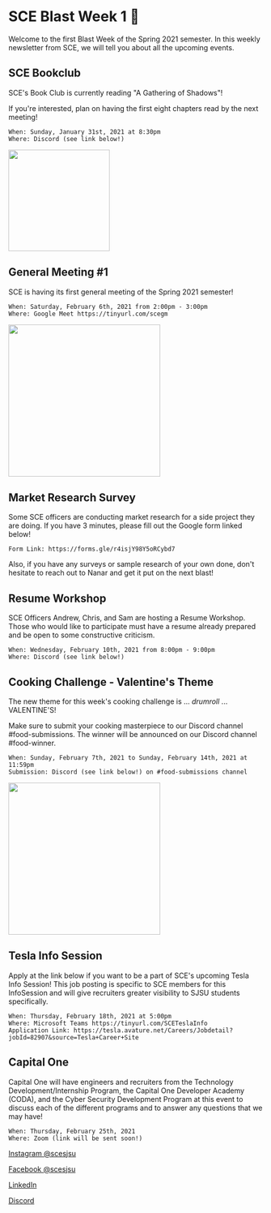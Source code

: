 # SCE Blast Week 1 🎉
Welcome to the first Blast Week of the Spring 2021 semester. 
In this weekly newsletter from SCE, we will tell you about all the upcoming events.

## SCE Bookclub
SCE's Book Club is currently reading "A Gathering of Shadows"! 

If you're interested, plan on having the first eight chapters read by the next meeting!

```
When: Sunday, January 31st, 2021 at 8:30pm
Where: Discord (see link below!)
```
<img src="https://user-images.githubusercontent.com/55638619/106082304-4cec8d80-60cf-11eb-9c4f-50314ea9c0da.jpg" width="200">

## General Meeting #1
SCE is having its first general meeting of the Spring 2021 semester!

```
When: Saturday, February 6th, 2021 from 2:00pm - 3:00pm
Where: Google Meet https://tinyurl.com/scegm
```

<img src="https://user-images.githubusercontent.com/55638619/106407341-a830bf80-63f0-11eb-891d-09ff80d4ef8b.png" width="300">

## Market Research Survey
Some SCE officers are conducting market research for a side project they are doing. If you have 3 minutes, please fill out the Google form linked below!

```
Form Link: https://forms.gle/r4isjY98Y5oRCybd7
```

Also, if you have any surveys or sample research of your own done, don't hesitate to reach out to Nanar and get it put on the next blast!

## Resume Workshop
SCE Officers Andrew, Chris, and Sam are hosting a Resume Workshop. Those who would like to participate must have a resume already prepared and be open to some constructive criticism.

```
When: Wednesday, February 10th, 2021 from 8:00pm - 9:00pm
Where: Discord (see link below!)
```

## Cooking Challenge - Valentine's Theme
The new theme for this week's cooking challenge is ... *drumroll* ... VALENTINE'S!

Make sure to submit your cooking masterpiece to our Discord channel #food-submissions. The winner will be announced on our Discord channel #food-winner.

```
When: Sunday, February 7th, 2021 to Sunday, February 14th, 2021 at 11:59pm
Submission: Discord (see link below!) on #food-submissions channel
```

<img src="https://user-images.githubusercontent.com/55638619/106407291-8d5e4b00-63f0-11eb-8def-e8eb1822700f.png" width="300">

## Tesla Info Session
Apply at the link below if you want to be a part of SCE's upcoming Tesla Info Session! This job posting is specific to SCE members for this InfoSession and will give recruiters greater visibility to SJSU students specifically.

```
When: Thursday, February 18th, 2021 at 5:00pm
Where: Microsoft Teams https://tinyurl.com/SCETeslaInfo
Application Link: https://tesla.avature.net/Careers/Jobdetail?jobId=82907&source=Tesla+Career+Site
```

## Capital One
Capital One will have engineers and recruiters from the Technology Development/Internship Program, the Capital One Developer Academy (CODA), and the Cyber Security Development Program at this event to discuss each of the different programs and to answer any questions that we may have!

```
When: Thursday, February 25th, 2021
Where: Zoom (link will be sent soon!)
```

[Instagram @scesjsu](http://instagram.com/sjsusce)

[Facebook @scesjsu](https://www.facebook.com/sjsusce/)

[LinkedIn](https://www.linkedin.com/company/18719781)

[Discord](https://discord.gg/KnhmCRZ)